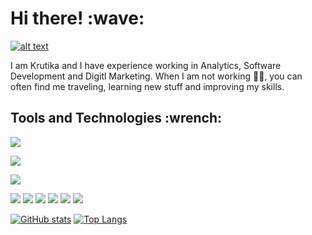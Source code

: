 <h1> Hi there! :wave: </h1>

<a href="https://www.linkedin.com/in/krutika-amberkar/">![alt text](https://img.shields.io/badge/-LinkedIn-0e76a8?style=plastic&logo=linkedIn)</a>

I am Krutika and I have experience working in Analytics, Software Development and Digitl Marketing.
When I am not working :woman_technologist:, you can often find me traveling, learning new stuff and improving my skills.

<h2> Tools and Technologies :wrench: </h2>

<img src="https://img.shields.io/badge/Python-3776AB?style=for-the-badge&logo=python&logoColor=white"></img>

<img src="https://img.shields.io/badge/C-00599C?style=for-the-badge&logo=c&logoColor=white"></img>

<img src="https://img.shields.io/badge/MySQL-005C84?style=for-the-badge&logo=mysql&logoColor=white"></img>

<img src="https://img.shields.io/badge/MongoDB-4EA94B?style=for-the-badge&logo=mongodb&logoColor=white"></img>
<img src="https://img.shields.io/badge/PowerBI-F2C811?style=for-the-badge&logo=Power%20BI&logoColor=white"></img>
<img src="https://img.shields.io/badge/Tableau-E97627?style=for-the-badge&logo=Tableau&logoColor=white"></img>
<img src="https://img.shields.io/badge/Google%20Analytics-E37400?style=for-the-badge&logo=google%20analytics&logoColor=white"></img>
<img src="https://img.shields.io/badge/RStudio-75AADB?style=for-the-badge&logo=RStudio&logoColor=white"></img>
<img src="https://img.shields.io/badge/Microsoft_Excel-217346?style=for-the-badge&logo=microsoft-excel&logoColor=white"></img>

[![GitHub stats](https://github-readme-stats.vercel.app/api?username=KrutikaAmberkar&show_icons=true)](https://github.com/KrutikaAmberkar)
[![Top Langs](https://github-readme-stats.vercel.app/api/top-langs/?username=KrutikaAmberkar&layout=compact)](https://github.com/KrutikaAmberkar)








